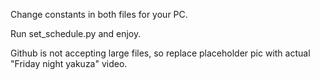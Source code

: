 Change constants in both files for your PC.

Run set_schedule.py and enjoy.

Github is not accepting large files, so replace placeholder pic with actual "Friday night yakuza" video. 
